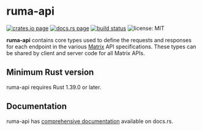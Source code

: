 # ruma-api

[![crates.io page](https://img.shields.io/crates/v/ruma-api.svg)](https://crates.io/crates/ruma-api)
[![docs.rs page](https://docs.rs/ruma-api/badge.svg)](https://docs.rs/ruma-api/)
[![build status](https://travis-ci.org/ruma/ruma-api.svg?branch=master)](https://travis-ci.org/ruma/ruma-api)
![license: MIT](https://img.shields.io/crates/l/ruma-api.svg)

**ruma-api** contains core types used to define the requests and responses for each endpoint in the various [Matrix](https://matrix.org/) API specifications.
These types can be shared by client and server code for all Matrix APIs.

## Minimum Rust version

ruma-api requires Rust 1.39.0 or later.

## Documentation

ruma-api has [comprehensive documentation](https://docs.rs/ruma-api) available on docs.rs.
